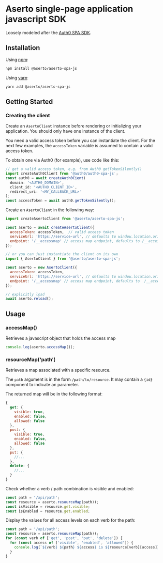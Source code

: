 # Aserto single-page application javascript SDK

Loosely modeled after the [Auth0 SPA SDK](https://github.com/auth0/auth0-spa-js).

## Installation

Using [npm](https://npmjs.org):

```sh
npm install @aserto/aserto-spa-js
```

Using [yarn](https://yarnpkg.com):

```sh
yarn add @aserto/aserto-spa-js
```

## Getting Started

### Creating the client

Create an `AsertoClient` instance before rendering or initializing your application. You should only have one instance of the client.

You need a valid access token before you can instantiate the client. For 
the next few examples, the `accessToken` variable is assumed to contain a 
valid access token. 

To obtain one via Auth0 (for example), use code like this:

```js
// get a valid access token, e.g. from Auth0 getTokenSilently()
import createAuth0Client from '@auth0/auth0-spa-js';
const auth0 = await createAuth0Cient(
  domain: '<AUTH0_DOMAIN>',
  client_id: '<AUTH0_CLIENT_ID>',
  redirect_uri: '<MY_CALLBACK_URL>'
);
const accessToken = await auth0.getTokenSilently();
```

Create an `AsertoClient` in the following way:

```js
import createAsertoClient from '@aserto/aserto-spa-js';

const aserto = await createAsertoClient({
  accessToken: accessToken,  // valid access token
  serviceUrl: 'https://service-url', // defaults to window.location.origin
  endpoint: '/__accessmap' // access map endpoint, defaults to /__accessmap
});

// or you can just instantiate the client on its own
import { AsertoClient } from '@aserto/aserto-spa-js';

const aserto = new AsertoClient({
  accessToken: accessToken,
  serviceUrl: 'https://service-url', // defaults to window.location.origin
  endpoint: '/__accessmap' // access map endpoint, defaults to  /__accessmap
});

// explicitly load 
await aserto.reload();
```

## Usage 

### accessMap() 

Retrieves a javascript object that holds the access map

```js
console.log(aserto.accessMap());
```

### resourceMap('path')

Retrieves a map associated with a specific resource.

The `path` argument is in the form `/path/to/resource`. It may contain a `{id}` component to indicate an parameter.

The returned map will be in the following format: 
```js
{
  get: {
    visible: true,
    enabled: false,
    allowed: false
  },
  post: {
    visible: true,
    enabled: false,
    allowed: false
  },
  put: {
    //...
  },
  delete: {
    //...
  }
}
```

Check whether a verb / path combination is visible and enabled:
```js
const path = '/api/path';
const resource = aserto.resourceMap(path));
const isVisible = resource.get.visible;
const isEnabled = resource.get.enabled;
```

Display the values for all access levels on each verb for the path:
```js
const path = '/api/path';
const resource = aserto.resourceMap(path));
for (const verb of ['get', 'post', 'put', 'delete']) {
  for (const access of ['visible', 'enabled', 'allowed']) {
    console.log(`${verb} ${path} ${access} is ${resource[verb][access]}`);
  }
}
```


